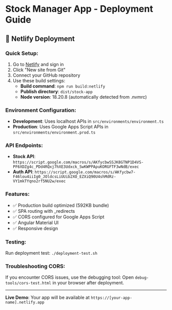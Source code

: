 # Stock Manager App - Deployment Guide

## 🚀 Netlify Deployment

### Quick Setup:
1. Go to [Netlify](https://netlify.com) and sign in
2. Click "New site from Git" 
3. Connect your GitHub repository
4. Use these build settings:
   - **Build command**: `npm run build:netlify`
   - **Publish directory**: `dist/stock-app`
   - **Node version**: 18.20.8 (automatically detected from .nvmrc)

### Environment Configuration:
- **Development**: Uses localhost APIs in `src/environments/environment.ts`
- **Production**: Uses Google Apps Script APIs in `src/environments/environment.prod.ts`

### API Endpoints:
- **Stock API**: `https://script.google.com/macros/s/AKfycbwSSJK8GTNP1D4VS-PF6XDZg4c_PDd4RQxj7hXE3Udxck_SwKWPPApuKORGFTF3wNdB/exec`
- **Auth API**: `https://script.google.com/macros/s/AKfycbw7-F46lou4iiIg0_JOldcsLiUUib2XO_EZXiQ90U4shMdRz-VY1mkTYqno2rf5NU2w/exec`

### Features:
- ✅ Production build optimized (592KB bundle)
- ✅ SPA routing with _redirects
- ✅ CORS configured for Google Apps Script
- ✅ Angular Material UI
- ✅ Responsive design

### Testing:
Run deployment test: `./deployment-test.sh`

### Troubleshooting CORS:
If you encounter CORS issues, use the debugging tool:
Open `debug-tools/cors-test.html` in your browser after deployment.

---
**Live Demo**: Your app will be available at `https://[your-app-name].netlify.app`
